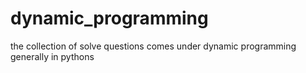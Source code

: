 # dynamic_programming
the collection of solve questions comes under dynamic programming generally in pythons 
